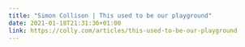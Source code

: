 ```yaml
---
title: "Simon Collison | This used to be our playground"
date: 2021-01-18T21:31:36+01:00
link: https://colly.com/articles/this-used-to-be-our-playground
---
```

